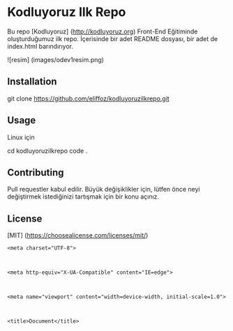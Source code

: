 # Kodluyoruz Ilk Repo

Bu repo [Kodluyoruz] (http://kodluyoruz.org) Front-End Eğitiminde oluşturduğumuz ilk repo. İçerisinde bir adet README dosyası, bir adet de index.html barındırıyor.

![resim] (images/odev1resim.png)

## Installation

git clone https://github.com/eliffoz/kodluyoruzilkrepo.git

## Usage

Linux için 

cd kodluyoruzilkrepo
code . 

## Contributing

Pull requestler kabul edilir. Büyük değişiklikler için, lütfen önce neyi değiştirmek istediğinizi tartışmak için bir konu açınız.

## License

[MIT] (https://choosealicense.com/licenses/mit/)

<!DOCTYPE html>



<html lang="en">



<head>



    <meta charset="UTF-8">



    <meta http-equiv="X-UA-Compatible" content="IE=edge">



    <meta name="viewport" content="width=device-width, initial-scale=1.0">



    <title>Document</title>



</head>



<body>







</body>



</html> 
